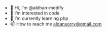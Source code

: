- 👋 Hi, I’m @aldhan-medify
- 👀 I’m interested in code
- 🌱 I’m currently learning php
- 📫 How to reach me aldansorry@gmail.com
